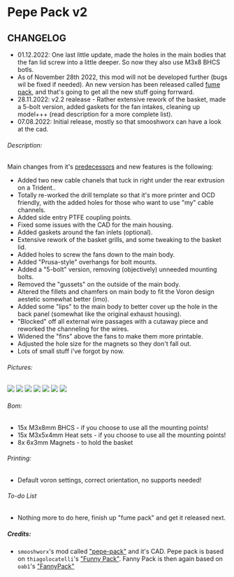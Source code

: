 # Pepe Pack v2

## CHANGELOG
- 01.12.2022: One last little update, made the holes in the main bodies that the fan lid screw into a little deeper. So now they also use M3x8 BHCS botls. 
- As of November 28th 2022, this mod will not be developed further (bugs wil be fixed if needed). An new version has been released called [fume pack](https://github.com/Exerqtor/Voron/tree/main/Mods/fume_pack), and that's going to get all the new stuff going forrward.
- 28.11.2022: v2.2 realease - Rather extensive rework of the basket, made a 5-bolt version, added gaskets for the fan intakes, cleaning up model+++ (read description for a more complete list).
- 07.08.2022: Initial release, mostly so that smooshworx can have a look at the cad.

###### Description:
Main changes from it's [predecessors](https://github.com/Exerqtor/Voron/tree/main/Mods/pepe_pack_v2#credits) and new features is the following:
- Added two new cable chanels that tuck in right under the rear extrusion on a Trident..
- Totally re-worked the drill template so that it's more printer and OCD friendly, with the added holes for those who want to use "my" cable channels.
- Added side entry PTFE coupling points.
- Fixed some issues with the CAD for the main housing.
- Added gaskets around the fan inlets (optional).
- Extensive rework of the basket grills, and some tweaking to the basket lid.
- Added holes to screw the fans down to the main body.
- Added "Prusa-style" overhangs for bolt mounts.
- Added a "5-bolt" version, removing (objectively) unneeded mounting bolts.
- Removed the "gussets" on the outside of the main body.
- Altered the fillets and chamfers on main body to fit the Voron design aestetic somewhat better (imo).
- Added some "lips" to the main body to better cover up the hole in the back panel (somewhat like the original exhaust housing).
- "Blocked" off all external wire passages with a cutaway piece and reworked the channeling for the wires.
- Widened the "fins" above the fans to make them more printable.
- Adjusted the hole size for the magnets so they don't fall out.
- Lots of small stuff i've forgot by now.


###### Pictures:
![](./pics/1.png)
![](./pics/2.png)
![](./pics/3.png)
![](./pics/4.png)
![](./pics/5.png)
![](./pics/6.png)
![](./pics/7.png)


###### Bom:
- 15x M3x8mm BHCS - if you choose to use all the mounting points!
- 15x M3x5x4mm Heat sets - if you choose to use all the mounting points!
- 8x 6x3mm Magnets - to hold the basket

###### Printing:
- Default voron settings, correct orientation, no supports needed!

###### To-do List
- Nothing more to do here, finish up "fume pack" and get it released next.

##### Credits:
-  `smooshworx`'s mod called ["pepe-pack"](https://github.com/smooshworx/pepe-pack) and it's CAD. Pepe pack is based on `thiagolocatelli`'s ["Funny Pack"](https://github.com/3DPrintingMods/Voron/tree/master/Mods/funny_pack). Fanny Pack is then again based on `oab1`'s ["FannyPack"](https://github.com/oab1/VoronMods/tree/main/v2.2%20Recirculating%20Filter)